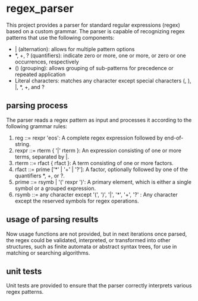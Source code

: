 # regex_parser

This project provides a parser for standard regular expressions (regex) based on a custom grammar. The parser is capable of recognizing regex patterns that use the following components:

- | (alternation): allows for multiple pattern options
- *, +, ? (quantifiers): indicate zero or more, one or more, or zero or one occurrences, respectively
- () (grouping): allows grouping of sub-patterns for precedence or repeated application
- Literal characters: matches any character except special characters (, ), |, *, +, and ?

## parsing process

The parser reads a regex pattern as input and processes it according to the following grammar rules:

1. reg ::= rexpr 'eos': A complete regex expression followed by end-of-string.
2. rexpr ::= rterm { '|' rterm }: An expression consisting of one or more terms, separated by |.
3. rterm ::= rfact { rfact }: A term consisting of one or more factors.
4. rfact ::= prime ['*' | '+' | '?']: A factor, optionally followed by one of the quantifiers *, +, or ?.
5. prime ::= rsymb | '(' rexpr ')': A primary element, which is either a single symbol or a grouped expression.
6. rsymb ::= any character except '(', ')', '|', '*', '+', '?' : Any character except the reserved symbols for regex operations.

## usage of parsing results

Now usage functions are not provided, but in next iterations once parsed, the regex could be validated, interpreted, or transformed into other structures, such as finite automata or abstract syntax trees, for use in matching or searching algorithms.

## unit tests

Unit tests are provided to ensure that the parser correctly interprets various regex patterns.
